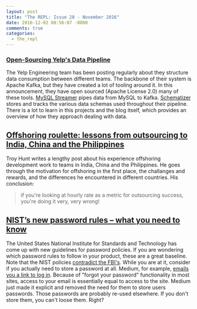 ```yaml
---
layout: post
title: "The REPL: Issue 28 - November 2016"
date: 2016-12-02 08:56:07 -0800
comments: true
categories:
  - the_repl
---
```


### [Open-Sourcing Yelp's Data Pipeline][yelp]

The Yelp Engineering team has been posting regularly about they structure data consumption between different teams. The backbone of their system is Apache Kafka, but they have created a lot of tooling around it. In this announcement, they have open sourced (Apache License 2.0) many of these tools. [MySQL Streamer][streamer] pipes data from MySQL to Kafka. [Schematizer][schematizer] stores and tracks the various data schemas used throughout their pipeline. There is a lot to learn in this projects and the blog itself, which provides an overview of how they approach dealing with data.

## [Offshoring roulette: lessons from outsourcing to India, China and the Philippines][offshoring]

Troy Hunt writes a lengthy post about his experience offshoring development work to teams in India, China and the Philippines. He goes through the motivation for offshoring in the first place, the challanges and rewards, and the differences he encountered in different countries. His conclusion:

> if you're looking at hourly rate as a metric for outsourcing success, you're doing it very, very wrong!

## [NIST’s new password rules – what you need to know][nist]

The United States National Institute for Standards and Technology has come up with new guidelines for password policies. If you are wondering which password rules to follow in your product, these are a great baseline. Note that the NIST policies [contradict the FBI's][fbi]. While you are at it, consider if you actually need to store a password at all. Medium, for example, [emails you a link to log in][no_password]. Because of "forgot your password" functionality in most sites, access to your email is essentially equal to access to the site. Medium just made it explicit and removed the need for them to store users passwords. Those passwords are probably re-used elsewhere. If you don't store them, you can't loose them. Right?


[yelp]: https://engineeringblog.yelp.com/2016/11/open-sourcing-yelps-data-pipeline.html
[offshoring]: https://www.troyhunt.com/offshoring-roulette-lessons-from-outsourcing-to-india-china-and-the-philippines/
[nist]: https://nakedsecurity.sophos.com/2016/08/18/nists-new-password-rules-what-you-need-to-know/
[fbi]: https://motherboard.vice.com/read/the-fbi-is-wrongly-telling-people-to-change-passwords-frequently
[no_password]: https://blog.medium.com/signing-in-to-medium-by-email-aacc21134fcd#.g13f0slrc
[streamer]: https://github.com/Yelp/mysql_streamer
[schematizer]: https://github.com/Yelp/schematizer
